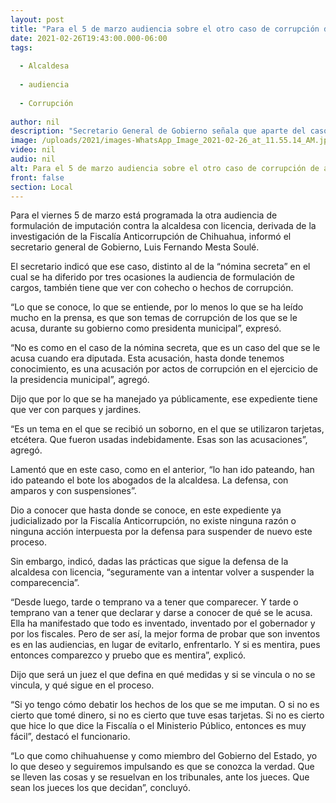 ```yaml
---
layout: post
title: "Para el 5 de marzo audiencia sobre el otro caso de corrupción de alcaldesa de Chihuahua -  SGG"
date: 2021-02-26T19:43:00.000-06:00
tags:
  
  - Alcaldesa
  
  - audiencia
  
  - Corrupción
  
author: nil
description: "Secretario General de Gobierno señala que aparte del caso de la “nómina secreta” sigue programada la audiencia para formulación de cargos en un expediente por cohecho ya judicializado por la Fiscalía Anticorrupción"
image: /uploads/2021/images-WhatsApp_Image_2021-02-26_at_11.55.14_AM.jpeg
video: nil
audio: nil
alt: Para el 5 de marzo audiencia sobre el otro caso de corrupción de alcaldesa de Chihuahua -  SGG
front: false
section: Local
---
```


Para el viernes 5 de marzo está programada la otra audiencia de formulación de imputación contra la alcaldesa con licencia, derivada de la investigación de la Fiscalía Anticorrupción de Chihuahua, informó el secretario general de Gobierno, Luis Fernando Mesta Soulé.

El secretario indicó que ese caso, distinto al de la “nómina secreta” en el cual se ha diferido por tres ocasiones la audiencia de formulación de cargos, también tiene que ver con cohecho o hechos de corrupción.

“Lo que se conoce, lo que se entiende, por lo menos lo que se ha leído mucho en la prensa, es que son temas de corrupción de los que se le acusa, durante su gobierno como presidenta municipal”, expresó.

“No es como en el caso de la nómina secreta, que es un caso del que se le acusa cuando era diputada. Esta acusación, hasta donde tenemos conocimiento, es una acusación por actos de corrupción en el ejercicio de la presidencia municipal”, agregó.

Dijo que por lo que se ha manejado ya públicamente, ese expediente tiene que ver con parques y jardines.

“Es un tema en el que se recibió un soborno, en el que se utilizaron tarjetas, etcétera. Que fueron usadas indebidamente. Esas son las acusaciones”, agregó.

Lamentó que en este caso, como en el anterior, “lo han ido pateando, han ido pateando el bote los abogados de la alcaldesa. La defensa, con amparos y con suspensiones”.

Dio a conocer que hasta donde se conoce, en este expediente ya judicializado por la Fiscalía Anticorrupción, no existe ninguna razón o ninguna acción interpuesta por la defensa para suspender de nuevo este proceso.

Sin embargo, indicó, dadas las prácticas que sigue la defensa de la alcaldesa con licencia, “seguramente van a intentar volver a suspender la comparecencia”.

“Desde luego, tarde o temprano va a tener que comparecer. Y tarde o temprano van a tener que declarar y darse a conocer de qué se le acusa. Ella ha manifestado que todo es inventado, inventado por el gobernador y por los fiscales. Pero de ser así, la mejor forma de probar que son inventos es en las audiencias, en lugar de evitarlo, enfrentarlo.  Y si es mentira, pues entonces comparezco y pruebo que es mentira”, explicó.

Dijo que será un juez el que defina en qué medidas y si se vincula o no se vincula,  y qué sigue en el proceso.

“Si yo tengo cómo debatir los hechos de los que se me imputan. O si no es cierto que tomé dinero, si no es cierto que tuve esas tarjetas. Si no es cierto que hice lo que dice la Fiscalía o el Ministerio Público, entonces es muy fácil”, destacó el funcionario.

“Lo que como chihuahuense y como miembro del Gobierno del Estado, yo lo que deseo y seguiremos impulsando es que se conozca la verdad. Que se lleven las cosas y se resuelvan en los tribunales, ante los jueces. Que sean los jueces los que decidan”, concluyó.